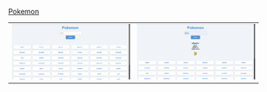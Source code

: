 [Pokemon](https://pokemon-nine-liart.vercel.app/)
<table>
  <tr>
    <td><img src="https://github.com/Aryaman200314/TENOVIA-_Pokemon/blob/master/Screenshot%202024-12-09%20130201.png?raw=true" alt="Screenshot 1" width="500" /></td>
     <td><img src="https://github.com/Aryaman200314/TENOVIA-_Pokemon/blob/master/Screenshot%202024-12-09%20130758.png?raw=true" alt="Screenshot 1" width="500" /></td>
  </tr>
</table>
